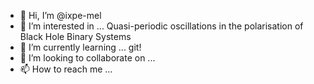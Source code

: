 - 👋 Hi, I’m @ixpe-mel
- 👀 I’m interested in ... Quasi-periodic oscillations in the polarisation of Black Hole Binary Systems
- 🌱 I’m currently learning ... git!
- 💞️ I’m looking to collaborate on ...
- 📫 How to reach me ...

<!---
ixpe-mel/ixpe-mel is a ✨ special ✨ repository because its `README.md` (this file) appears on your GitHub profile.
You can click the Preview link to take a look at your changes.
--->
